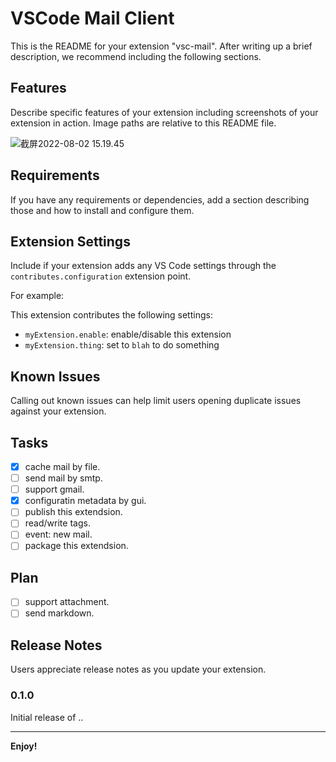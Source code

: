 # VSCode Mail Client

This is the README for your extension "vsc-mail". After writing up a brief description, we recommend including the following sections.

## Features

Describe specific features of your extension including screenshots of your extension in action. Image paths are relative to this README file.

![截屏2022-08-02 15.19.45](https://tva1.sinaimg.cn/large/e6c9d24egy1h4tpoed9saj21i60u079h.jpg)

## Requirements

If you have any requirements or dependencies, add a section describing those and how to install and configure them.

## Extension Settings

Include if your extension adds any VS Code settings through the `contributes.configuration` extension point.

For example:

This extension contributes the following settings:

* `myExtension.enable`: enable/disable this extension
* `myExtension.thing`: set to `blah` to do something

## Known Issues

Calling out known issues can help limit users opening duplicate issues against your extension.

## Tasks

- [x] cache mail by file.
- [ ] send mail by smtp.
- [ ] support gmail.
- [x] configuratin metadata by gui.
- [ ] publish this extendsion.
- [ ] read/write tags.
- [ ] event: new mail.
- [ ] package this extendsion.

## Plan

- [ ] support attachment.
- [ ] send markdown.

## Release Notes

Users appreciate release notes as you update your extension.

### 0.1.0

Initial release of ..

-----------------------------------------------------------------------------------------------------------
**Enjoy!**

